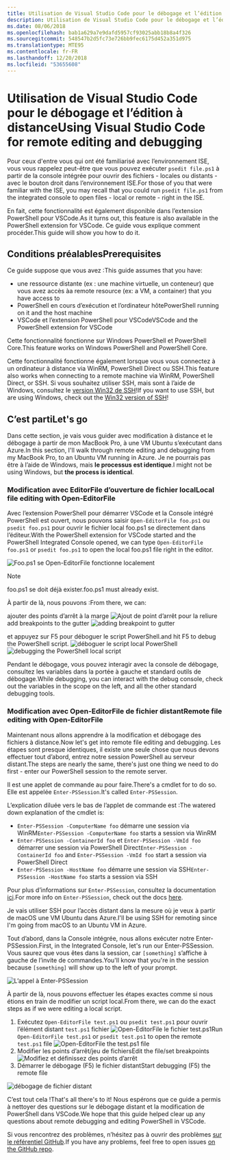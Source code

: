 ```yaml
---
title: Utilisation de Visual Studio Code pour le débogage et l’édition à distance
description: Utilisation de Visual Studio Code pour le débogage et l’édition à distance
ms.date: 08/06/2018
ms.openlocfilehash: bab1a629a7e9dafd5957cf93025abb18b8a4f326
ms.sourcegitcommit: 548547b2d5fc73e726bb9fec6175d452a351d975
ms.translationtype: MTE95
ms.contentlocale: fr-FR
ms.lasthandoff: 12/20/2018
ms.locfileid: "53655608"
---
```

# <a name="using-visual-studio-code-for-remote-editing-and-debugging"></a><span data-ttu-id="ce01c-103">Utilisation de Visual Studio Code pour le débogage et l’édition à distance</span><span class="sxs-lookup"><span data-stu-id="ce01c-103">Using Visual Studio Code for remote editing and debugging</span></span>

<span data-ttu-id="ce01c-104">Pour ceux d'entre vous qui ont été familiarisé avec l’environnement ISE, vous vous rappelez peut-être que vous pouvez exécuter `psedit file.ps1` à partir de la console intégrée pour ouvrir des fichiers - locales ou distants - avec le bouton droit dans l’environnement ISE.</span><span class="sxs-lookup"><span data-stu-id="ce01c-104">For those of you that were familiar with the ISE, you may recall that you could run `psedit file.ps1` from the integrated console to open files - local or remote - right in the ISE.</span></span>

<span data-ttu-id="ce01c-105">En fait, cette fonctionnalité est également disponible dans l’extension PowerShell pour VSCode.</span><span class="sxs-lookup"><span data-stu-id="ce01c-105">As it turns out, this feature is also available in the PowerShell extension for VSCode.</span></span> <span data-ttu-id="ce01c-106">Ce guide vous explique comment procéder.</span><span class="sxs-lookup"><span data-stu-id="ce01c-106">This guide will show you how to do it.</span></span>

## <a name="prerequisites"></a><span data-ttu-id="ce01c-107">Conditions préalables</span><span class="sxs-lookup"><span data-stu-id="ce01c-107">Prerequisites</span></span>

<span data-ttu-id="ce01c-108">Ce guide suppose que vous avez :</span><span class="sxs-lookup"><span data-stu-id="ce01c-108">This guide assumes that you have:</span></span>

- <span data-ttu-id="ce01c-109">une ressource distante (ex : une machine virtuelle, un conteneur) que vous avez accès à</span><span class="sxs-lookup"><span data-stu-id="ce01c-109">a remote resource (ex: a VM, a container) that you have access to</span></span>
- <span data-ttu-id="ce01c-110">PowerShell en cours d’exécution et l’ordinateur hôte</span><span class="sxs-lookup"><span data-stu-id="ce01c-110">PowerShell running on it and the host machine</span></span>
- <span data-ttu-id="ce01c-111">VSCode et l’extension PowerShell pour VSCode</span><span class="sxs-lookup"><span data-stu-id="ce01c-111">VSCode and the PowerShell extension for VSCode</span></span>

<span data-ttu-id="ce01c-112">Cette fonctionnalité fonctionne sur Windows PowerShell et PowerShell Core.</span><span class="sxs-lookup"><span data-stu-id="ce01c-112">This feature works on Windows PowerShell and PowerShell Core.</span></span>

<span data-ttu-id="ce01c-113">Cette fonctionnalité fonctionne également lorsque vous vous connectez à un ordinateur à distance via WinRM, PowerShell Direct ou SSH.</span><span class="sxs-lookup"><span data-stu-id="ce01c-113">This feature also works when connecting to a remote machine via WinRM, PowerShell Direct, or SSH.</span></span> <span data-ttu-id="ce01c-114">Si vous souhaitez utiliser SSH, mais sont à l’aide de Windows, consultez le [version Win32 de SSH](https://github.com/PowerShell/Win32-OpenSSH)!</span><span class="sxs-lookup"><span data-stu-id="ce01c-114">If you want to use SSH, but are using Windows, check out the [Win32 version of SSH](https://github.com/PowerShell/Win32-OpenSSH)!</span></span>

## <a name="lets-go"></a><span data-ttu-id="ce01c-115">C’est parti</span><span class="sxs-lookup"><span data-stu-id="ce01c-115">Let's go</span></span>

<span data-ttu-id="ce01c-116">Dans cette section, je vais vous guider avec modification à distance et le débogage à partir de mon MacBook Pro, à une VM Ubuntu s’exécutant dans Azure.</span><span class="sxs-lookup"><span data-stu-id="ce01c-116">In this section, I'll walk through remote editing and debugging from my MacBook Pro, to an Ubuntu VM running in Azure.</span></span> <span data-ttu-id="ce01c-117">Je ne pourrais pas être à l’aide de Windows, mais **le processus est identique**.</span><span class="sxs-lookup"><span data-stu-id="ce01c-117">I might not be using Windows, but **the process is identical**.</span></span>

### <a name="local-file-editing-with-open-editorfile"></a><span data-ttu-id="ce01c-118">Modification avec EditorFile d’ouverture de fichier local</span><span class="sxs-lookup"><span data-stu-id="ce01c-118">Local file editing with Open-EditorFile</span></span>

<span data-ttu-id="ce01c-119">Avec l’extension PowerShell pour démarrer VSCode et la Console intégré PowerShell est ouvert, nous pouvons saisir `Open-EditorFile foo.ps1` ou `psedit foo.ps1` pour ouvrir le fichier local foo.ps1 se directement dans l’éditeur.</span><span class="sxs-lookup"><span data-stu-id="ce01c-119">With the PowerShell extension for VSCode started and the PowerShell Integrated Console opened, we can type `Open-EditorFile foo.ps1` or `psedit foo.ps1` to open the local foo.ps1 file right in the editor.</span></span>

![Foo.ps1 se Open-EditorFile fonctionne localement](https://user-images.githubusercontent.com/2644648/34895897-7c2c46ac-f79c-11e7-9410-a252aff52f13.png)

>[!NOTE]
> <span data-ttu-id="ce01c-121">foo.ps1 se doit déjà exister.</span><span class="sxs-lookup"><span data-stu-id="ce01c-121">foo.ps1 must already exist.</span></span>

<span data-ttu-id="ce01c-122">À partir de là, nous pouvons :</span><span class="sxs-lookup"><span data-stu-id="ce01c-122">From there, we can:</span></span>

<span data-ttu-id="ce01c-123">ajouter des points d’arrêt à la marge ![Ajout de point d’arrêt pour la reliure](https://user-images.githubusercontent.com/2644648/34895893-7bdc38e2-f79c-11e7-8026-8ad53f9a1bad.png)</span><span class="sxs-lookup"><span data-stu-id="ce01c-123">add breakpoints to the gutter ![adding breakpoint to gutter](https://user-images.githubusercontent.com/2644648/34895893-7bdc38e2-f79c-11e7-8026-8ad53f9a1bad.png)</span></span>

<span data-ttu-id="ce01c-124">et appuyez sur F5 pour déboguer le script PowerShell.</span><span class="sxs-lookup"><span data-stu-id="ce01c-124">and hit F5 to debug the PowerShell script.</span></span>
<span data-ttu-id="ce01c-125">![déboguer le script local PowerShell](https://user-images.githubusercontent.com/2644648/34895894-7bedb874-f79c-11e7-9180-7e0dc2d02af8.png)</span><span class="sxs-lookup"><span data-stu-id="ce01c-125">![debugging the PowerShell local script](https://user-images.githubusercontent.com/2644648/34895894-7bedb874-f79c-11e7-9180-7e0dc2d02af8.png)</span></span>

<span data-ttu-id="ce01c-126">Pendant le débogage, vous pouvez interagir avec la console de débogage, consultez les variables dans la portée à gauche et standard outils de débogage.</span><span class="sxs-lookup"><span data-stu-id="ce01c-126">While debugging, you can interact with the debug console, check out the variables in the scope on the left, and all the other standard debugging tools.</span></span>

### <a name="remote-file-editing-with-open-editorfile"></a><span data-ttu-id="ce01c-127">Modification avec Open-EditorFile de fichier distant</span><span class="sxs-lookup"><span data-stu-id="ce01c-127">Remote file editing with Open-EditorFile</span></span>

<span data-ttu-id="ce01c-128">Maintenant nous allons apprendre à la modification et débogage des fichiers à distance.</span><span class="sxs-lookup"><span data-stu-id="ce01c-128">Now let's get into remote file editing and debugging.</span></span> <span data-ttu-id="ce01c-129">Les étapes sont presque identiques, il existe une seule chose que nous devons effectuer tout d’abord, entrez notre session PowerShell au serveur distant.</span><span class="sxs-lookup"><span data-stu-id="ce01c-129">The steps are nearly the same, there's just one thing we need to do first - enter our PowerShell session to the remote server.</span></span>

<span data-ttu-id="ce01c-130">Il est une applet de commande au pour faire.</span><span class="sxs-lookup"><span data-stu-id="ce01c-130">There's a cmdlet for to do so.</span></span> <span data-ttu-id="ce01c-131">Elle est appelée `Enter-PSSession`.</span><span class="sxs-lookup"><span data-stu-id="ce01c-131">It's called `Enter-PSSession`.</span></span>

<span data-ttu-id="ce01c-132">L’explication diluée vers le bas de l’applet de commande est :</span><span class="sxs-lookup"><span data-stu-id="ce01c-132">The watered down explanation of the cmdlet is:</span></span>

- <span data-ttu-id="ce01c-133">`Enter-PSSession -ComputerName foo` démarre une session via WinRM</span><span class="sxs-lookup"><span data-stu-id="ce01c-133">`Enter-PSSession -ComputerName foo` starts a session via WinRM</span></span>
- <span data-ttu-id="ce01c-134">`Enter-PSSession -ContainerId foo` et `Enter-PSSession -VmId foo` démarrer une session via PowerShell Direct</span><span class="sxs-lookup"><span data-stu-id="ce01c-134">`Enter-PSSession -ContainerId foo` and `Enter-PSSession -VmId foo` start a session via PowerShell Direct</span></span>
- <span data-ttu-id="ce01c-135">`Enter-PSSession -HostName foo` démarre une session via SSH</span><span class="sxs-lookup"><span data-stu-id="ce01c-135">`Enter-PSSession -HostName foo` starts a session via SSH</span></span>

<span data-ttu-id="ce01c-136">Pour plus d’informations sur `Enter-PSSession`, consultez la documentation [ici](https://docs.microsoft.com/en-us/powershell/module/microsoft.powershell.core/enter-pssession?view=powershell-6).</span><span class="sxs-lookup"><span data-stu-id="ce01c-136">For more info on `Enter-PSSession`, check out the docs [here](https://docs.microsoft.com/en-us/powershell/module/microsoft.powershell.core/enter-pssession?view=powershell-6).</span></span>

<span data-ttu-id="ce01c-137">Je vais utiliser SSH pour l’accès distant dans la mesure où je veux à partir de macOS une VM Ubuntu dans Azure.</span><span class="sxs-lookup"><span data-stu-id="ce01c-137">I'll be using SSH for remoting since I'm going from macOS to an Ubuntu VM in Azure.</span></span>

<span data-ttu-id="ce01c-138">Tout d’abord, dans la Console intégrée, nous allons exécuter notre Enter-PSSession.</span><span class="sxs-lookup"><span data-stu-id="ce01c-138">First, in the Integrated Console, let's run our Enter-PSSession.</span></span> <span data-ttu-id="ce01c-139">Vous saurez que vous êtes dans la session, car `[something]` s’affiche à gauche de l’invite de commandes.</span><span class="sxs-lookup"><span data-stu-id="ce01c-139">You'll know that you're in the session because `[something]` will show up to the left of your prompt.</span></span>

![L’appel à Enter-PSSession](https://user-images.githubusercontent.com/2644648/34895896-7c18e0bc-f79c-11e7-9b36-6f4bd0e9b0db.png)

<span data-ttu-id="ce01c-141">À partir de là, nous pouvons effectuer les étapes exactes comme si nous étions en train de modifier un script local.</span><span class="sxs-lookup"><span data-stu-id="ce01c-141">From there, we can do the exact steps as if we were editing a local script.</span></span>

1. <span data-ttu-id="ce01c-142">Exécutez `Open-EditorFile test.ps1` ou `psedit test.ps1` pour ouvrir l’élément distant `test.ps1` fichier ![Open-EditorFile le fichier test.ps1](https://user-images.githubusercontent.com/2644648/34895898-7c3e6a12-f79c-11e7-8bdf-549b591ecbcb.png)</span><span class="sxs-lookup"><span data-stu-id="ce01c-142">Run `Open-EditorFile test.ps1` or `psedit test.ps1` to open the remote `test.ps1` file ![Open-EditorFile the test.ps1 file](https://user-images.githubusercontent.com/2644648/34895898-7c3e6a12-f79c-11e7-8bdf-549b591ecbcb.png)</span></span>
2. <span data-ttu-id="ce01c-143">Modifier les points d’arrêt/jeu de fichiers</span><span class="sxs-lookup"><span data-stu-id="ce01c-143">Edit the file/set breakpoints</span></span> ![Modifiez et définissez des points d’arrêt](https://user-images.githubusercontent.com/2644648/34895892-7bb68246-f79c-11e7-8c0a-c2121773afbb.png)
3. <span data-ttu-id="ce01c-145">Démarrer le débogage (F5) le fichier distant</span><span class="sxs-lookup"><span data-stu-id="ce01c-145">Start debugging (F5) the remote file</span></span>

![débogage de fichier distant](https://user-images.githubusercontent.com/2644648/34895895-7c040782-f79c-11e7-93ea-47724fa5c10d.png)

<span data-ttu-id="ce01c-147">C’est tout cela !</span><span class="sxs-lookup"><span data-stu-id="ce01c-147">That's all there's to it!</span></span> <span data-ttu-id="ce01c-148">Nous espérons que ce guide a permis à nettoyer des questions sur le débogage distant et la modification de PowerShell dans VSCode.</span><span class="sxs-lookup"><span data-stu-id="ce01c-148">We hope that this guide helped clear up any questions about remote debugging and editing PowerShell in VSCode.</span></span>

<span data-ttu-id="ce01c-149">Si vous rencontrez des problèmes, n’hésitez pas à ouvrir des problèmes [sur le référentiel GitHub](http://github.com/powershell/vscode-powershell).</span><span class="sxs-lookup"><span data-stu-id="ce01c-149">If you have any problems, feel free to open issues [on the GitHub repo](http://github.com/powershell/vscode-powershell).</span></span>
